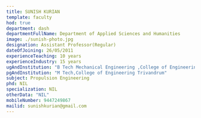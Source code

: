 ```yaml
---
title: SUNISH KURIAN
template: faculty
hod: true
department: dash
departmentFullName: Department of Applied Sciences and Humanities
image: ./sunish-photo.jpg
designation: Assistant Professor(Regular)
dateOfJoining: 26/05/2011
experienceTeaching: 10 years
experienceIndustry: 15 years
ugAndInstitution: "B Tech Mechanical Engineering ,College of Engineering Trivandrum."
pgAndInstitution: "M Tech,College of Engineering Trivandrum"
subject: Propulsion Engineering
phd: NIL
specialization: NIL
otherData: "NIL"
mobileNumber: 9447249867
mailid: sunishkurian@gmail.com
---
```

